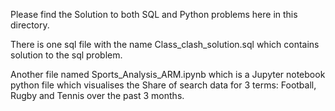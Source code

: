 
Please find the Solution to both SQL and Python problems here in this directory.

There is one sql file with the name Class_clash_solution.sql which contains solution to the sql problem. 

Another file named Sports_Analysis_ARM.ipynb which is a Jupyter notebook python file which visualises the Share of search data for 3 terms: Football, Rugby and Tennis over the past 3 months.
